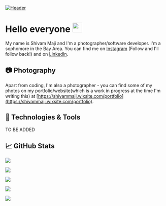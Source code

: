 [![Header](https://raw.githubusercontent.com/ParadoxFlame/ParadoxFlame/master/Banner.png "Header")](https://shivammaji.wixsite.com/portfolio)

# Hello everyone <img src="https://raw.githubusercontent.com/ParadoxFlame/ParadoxFlame/master/wave.gif" width="30px">

My name is Shivam Maji and I'm a photographer/software developer. I'm a sophomore in the Bay Area. You can find me on [Instagram](https://www.instagram.com/_paradoxflame/) (Follow and I'll follow back!) and on [LinkedIn](www.linkedin.com/in/shivam-maji).

## 📷 Photography

Apart from coding, I'm also a photographer - you can find some of my photos on my portfolio/website(which is a work in progress at the time I'm writing this) at [https://shivammaji.wixsite.com/portfolio](https://shivammaji.wixsite.com/portfolio).

## 🔧 Technologies & Tools
TO BE ADDED

## &#x1f4c8; GitHub Stats

![](https://github-readme-stats.vercel.app/api?username=ParadoxFlame&theme=merko)

![](https://github-readme-streak-stats.herokuapp.com/?user=ParadoxFlame&theme=merko)

![](https://github-readme-stats.vercel.app/api/top-langs/?username=ParadoxFlame&theme=merko&layout=large)

![](https://activity-graph.herokuapp.com/graph?username=ParadoxFlame&layout=compact&theme=merko)

![](https://komarev.com/ghpvc/?username=ParadoxFlame&theme=merko)
